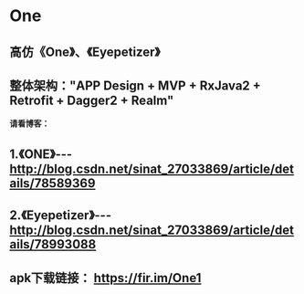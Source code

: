 # One
**高仿《One》、《Eyepetizer》**
----
整体架构："APP Design + MVP + RxJava2 + Retrofit + Dagger2 + Realm"
----
**请看博客：**

1.《ONE》--- http://blog.csdn.net/sinat_27033869/article/details/78589369
----
2.《Eyepetizer》--- http://blog.csdn.net/sinat_27033869/article/details/78993088
----
 apk下载链接： https://fir.im/One1 
 ----